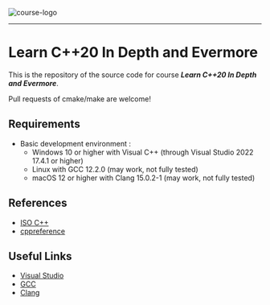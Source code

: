 ![course-logo](https://github.com/samblg/cpp20-plus-indepth/cpp20-plus-and-evermore.png)

--------------------------------------------------------------------------------

# Learn C++20 In Depth and Evermore

This is the repository of the source code for course ___Learn C++20 In Depth and Evermore___.

Pull requests of cmake/make are welcome!


## Requirements

* Basic development environment :
   * Windows 10 or higher with Visual C++ (through Visual Studio 2022 17.4.1 or higher)
   * Linux with GCC 12.2.0 (may work, not fully tested)
   * macOS 12 or higher with Clang 15.0.2-1 (may work, not fully tested)


## References

* [ISO C++](http://www.open-std.org/jtc1/sc22/wg21/)
* [cppreference](https://en.cppreference.com/w/)


## Useful Links

* [Visual Studio](https://visualstudio.microsoft.com/vs/community)
* [GCC](http://gcc.gnu.org/)
* [Clang](http://clang.llvm.org/)

